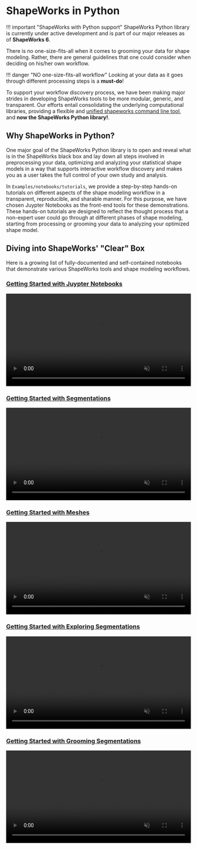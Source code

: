 # ShapeWorks in Python


!!! important "ShapeWorks with Python support"
    ShapeWorks Python library is currently under active development and is part of our major releases as of **ShapeWorks 6**. 


There is no one-size-fits-all when it comes to grooming your data for shape modeling. Rather, there are general guidelines that one could consider when deciding on his/her own workflow. 

!!! danger "NO one-size-fits-all workflow"
    Looking at your data as it goes through different processing steps is a **must-do**!


To support your workflow discovery process, we have been making major strides in developing ShapeWorks tools to be more modular, generic, and transparent. Our efforts entail consolidating the underlying computational libraries, providing a flexible and [unified shapeworks command line tool](../new/shapeworks-command.md), and **now the ShapeWorks Python library!**.

## Why ShapeWorks in Python?

One major goal of the ShapeWorks Python library is to open and reveal what is in the ShapeWorks black box and lay down all steps involved in preprocessing your data, optimizing and analyzing your statistical shape models in a way that supports interactive workflow discovery and makes you as a user takes the full control of your own study and analysis.


In `Examples/notebooks/tutorials`, we provide a step-by-step hands-on tutorials on different aspects of the shape modeling workflow in a transparent, reproducible, and sharable manner. For this purpose, we have chosen Juypter Notebooks as the front-end tools for these demonstrations. These hands-on tutorials are designed to reflect the thought process that a non-expert user could go through at different phases of shape modeling, starting from processing or grooming your data to analyzing your optimized shape model.

## Diving into ShapeWorks' "Clear" Box 

Here is a growing list of fully-documented and self-contained notebooks that demonstrate various ShapeWorks tools and shape modeling workflows.


### [Getting Started with Juypter Notebooks](../notebooks/getting-started-with-jupyter-notebooks.html)  

<p><video src="https://sci.utah.edu/~shapeworks/doc-resources/mp4s/jupyter-run-cell.mp4" autoplay muted loop controls style="width:100%"></p>

 
### [Getting Started with Segmentations](../notebooks/getting-started-with-segmentations.html)   

<p><video src="https://sci.utah.edu/~shapeworks/doc-resources/mp4s/nb-seg-vol-slices-label.mp4" autoplay muted loop controls style="width:100%"></p>

### [Getting Started with Meshes](../notebooks/getting-started-with-meshes.html) 

<p><video src="https://sci.utah.edu/~shapeworks/doc-resources/mp4s/nb-mesh-itkw-2surfs-same-win.mp4" autoplay muted loop controls style="width:100%"></p>

### [Getting Started with Exploring Segmentations](../notebooks/getting-started-with-exploring-segmentations.html)   

<p><video src="https://sci.utah.edu/~shapeworks/doc-resources/mp4s/nb-explore-iso-align-pv.mp4" autoplay muted loop controls style="width:100%"></p>


### [Getting Started with Grooming Segmentations](../notebooks/getting-started-with-grooming-segmentations.html)   

<p><video src="https://sci.utah.edu/~shapeworks/doc-resources/mp4s/nb-groom-mean-align.mp4" autoplay muted loop controls style="width:100%"></p>